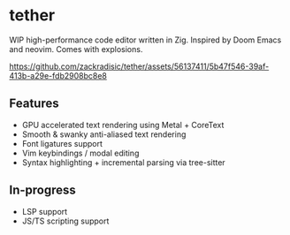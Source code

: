 # tether

WIP high-performance code editor written in Zig. Inspired by Doom Emacs and neovim. Comes with explosions.

https://github.com/zackradisic/tether/assets/56137411/5b47f546-39af-413b-a29e-fdb2908bc8e8


## Features
- GPU accelerated text rendering using Metal + CoreText
- Smooth & swanky anti-aliased text rendering
- Font ligatures support
- Vim keybindings / modal editing
- Syntax highlighting + incremental parsing via tree-sitter

## In-progress
- LSP support
- JS/TS scripting support
